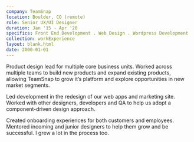 ```yaml
---
company: TeamSnap
location: Boulder, CO (remote)
role: Senior UX/UI Designer
duration: Jan '15 - Apr '20
specifics: Front End Development . Web Design . Wordpress Development . Brand Identity Design . Print . .Net . Git . In House & Remote work
collection: workExperience
layout: blank.html
date: 2000-01-01
---
```


Product design lead for multiple core business units. Worked across multiple teams to build new products and expand existing products, allowing TeamSnap to grow it’s platform and explore opportunities in new market segments.

Led development in the redesign of our web apps and marketing site. Worked with other designers, developers and QA to help us adopt a component-driven design approach.

Created onboarding experiences for both customers and employees. Mentored incoming and junior designers to help them grow and be successful. I grew a lot in the process too.
